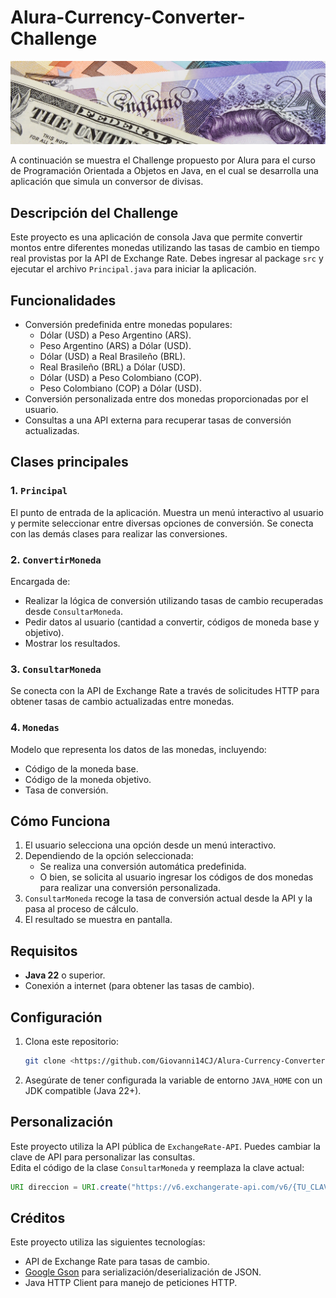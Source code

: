 # Alura-Currency-Converter-Challenge

![Movimiento Browniano](src/BackGround.jpeg)

A continuación se muestra el Challenge propuesto por Alura para el curso de Programación Orientada a 
Objetos en Java, en el cual se desarrolla una aplicación que simula un conversor de divisas.

## Descripción del Challenge

Este proyecto es una aplicación de consola Java que permite convertir montos entre diferentes monedas utilizando las 
tasas de cambio en tiempo real provistas por la API de Exchange Rate. Debes ingresar al package `src` y ejecutar el
archivo `Principal.java` para iniciar la aplicación.

## Funcionalidades
- Conversión predefinida entre monedas populares:
   - Dólar (USD) a Peso Argentino (ARS).
   - Peso Argentino (ARS) a Dólar (USD).
   - Dólar (USD) a Real Brasileño (BRL).
   - Real Brasileño (BRL) a Dólar (USD).
   - Dólar (USD) a Peso Colombiano (COP).
   - Peso Colombiano (COP) a Dólar (USD).
- Conversión personalizada entre dos monedas proporcionadas por el usuario.
- Consultas a una API externa para recuperar tasas de conversión actualizadas.

## Clases principales

### 1. `Principal`
El punto de entrada de la aplicación. Muestra un menú interactivo al usuario y permite seleccionar entre diversas opciones de conversión.
Se conecta con las demás clases para realizar las conversiones.

### 2. `ConvertirMoneda`
Encargada de:
- Realizar la lógica de conversión utilizando tasas de cambio recuperadas desde `ConsultarMoneda`.
- Pedir datos al usuario (cantidad a convertir, códigos de moneda base y objetivo).
- Mostrar los resultados.

### 3. `ConsultarMoneda`
Se conecta con la API de Exchange Rate a través de solicitudes HTTP para obtener tasas de cambio actualizadas entre monedas.

### 4. `Monedas`
Modelo que representa los datos de las monedas, incluyendo:
- Código de la moneda base.
- Código de la moneda objetivo.
- Tasa de conversión.

## Cómo Funciona
1. El usuario selecciona una opción desde un menú interactivo.
2. Dependiendo de la opción seleccionada:
   - Se realiza una conversión automática predefinida.
   - O bien, se solicita al usuario ingresar los códigos de dos monedas para realizar una conversión personalizada.
3. `ConsultarMoneda` recoge la tasa de conversión actual desde la API y la pasa al proceso de cálculo.
4. El resultado se muestra en pantalla.

## Requisitos
- **Java 22** o superior.
- Conexión a internet (para obtener las tasas de cambio).

## Configuración
1. Clona este repositorio:
   ```bash
   git clone <https://github.com/Giovanni14CJ/Alura-Currency-Converter-Challenge.git>
   ```
2. Asegúrate de tener configurada la variable de entorno `JAVA_HOME` con un JDK compatible (Java 22+).

## Personalización
Este proyecto utiliza la API pública de `ExchangeRate-API`. Puedes cambiar la clave de API para personalizar las consultas.  
Edita el código de la clase `ConsultarMoneda` y reemplaza la clave actual:
```java
URI direccion = URI.create("https://v6.exchangerate-api.com/v6/{TU_CLAVE_API}/pair/" + monedaBase + "/" + monedaTarget);
```

## Créditos
Este proyecto utiliza las siguientes tecnologías:
- API de Exchange Rate para tasas de cambio.
- [Google Gson](https://github.com/google/gson) para serialización/deserialización de JSON.
- Java HTTP Client para manejo de peticiones HTTP.